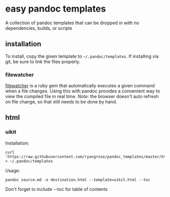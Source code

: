 # easy pandoc templates

A collection of pandoc templates that can be dropped in with no dependencies, builds, or scripts 

## installation

To install, copy the given template to `~/.pandoc/templates`. If installing
via git, be sure to link the files properly.

### filewatcher

[filewatcher](https://github.com/thomasfl/filewatcher) is a ruby gem that
automatically executes a given command when a file changes. Using this
with pandoc provides a convenient way to view the compiled file in real
time. *Note:* the browser doesn't auto refresh on file change, so that still
needs to be done by hand.

## html

### uikit

Installation:

```
curl 'https://raw.githubusercontent.com/ryangrose/pandoc_templates/master/html/uikit.html' > ~/.pandoc/templates
```

Usage:

```
pandoc source.md -o destination.html --template=uikit.html --toc
```
Don't forget to include --toc for table of contents
